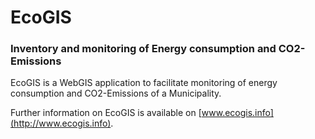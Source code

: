 # EcoGIS

### Inventory and monitoring of Energy consumption and CO2-Emissions
EcoGIS is a WebGIS application to facilitate monitoring of energy consumption and CO2-Emissions of a Municipality. 

Further information on EcoGIS is available on [www.ecogis.info](http://www.ecogis.info).

